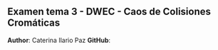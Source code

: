 ## Examen tema 3 - DWEC - Caos de Colisiones Cromáticas

**Author**: Caterina Ilario Paz
**GitHub**: 